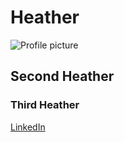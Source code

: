 # Heather
![Profile picture](https://media.licdn.com/dms/image/C4D03AQECtfGDhmhbNQ/profile-displayphoto-shrink_800_800/0/1516587672150?e=1684368000&v=beta&t=HYAc9r4bS7mrCN5BLhNfcduD2BncHiLMXcke1Hr86XA)
## Second Heather
### Third Heather
[LinkedIn](https://www.linkedin.com/in/kenrealtor73/)

